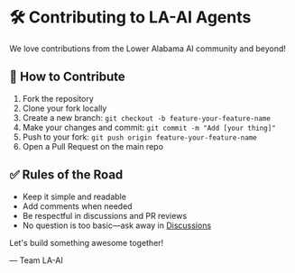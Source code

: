 # 🛠 Contributing to LA-AI Agents

We love contributions from the Lower Alabama AI community and beyond!

## 🚀 How to Contribute

1. Fork the repository
2. Clone your fork locally
3. Create a new branch: `git checkout -b feature-your-feature-name`
4. Make your changes and commit: `git commit -m "Add [your thing]"`
5. Push to your fork: `git push origin feature-your-feature-name`
6. Open a Pull Request on the main repo

## ✅ Rules of the Road
- Keep it simple and readable
- Add comments when needed
- Be respectful in discussions and PR reviews
- No question is too basic—ask away in [Discussions](https://github.com/Lower-Alabama-AI/ai-agents/discussions)

Let's build something awesome together!

— Team LA-AI
